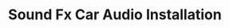 ---
title: "Sound Fx Car Audio Installation"
url: /tucson/sound-fx-car-audio-installation/
shop: Autowerkstatt
---